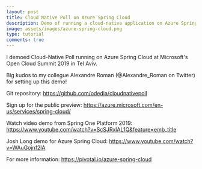 ```yaml
---
layout: post
title: Cloud Native Poll on Azure Spring Cloud
description: Demo of running a cloud-native application on Azure Spring Cloud (Preview)
image: assets/images/azure-spring-cloud.png
type: tutorial
comments: true
---
```

I demoed Cloud-Native Poll running on Azure Spring Cloud at Microsoft's Open Cloud Summit 2019 in Tel Aviv.

Big kudos to my collegue Alexandre Roman (@Alexandre_Roman on Twitter) for setting up this demo!

Git repository:
https://github.com/odedia/cloudnativepoll

Sign up for the public preview:
https://azure.microsoft.com/en-us/services/spring-cloud/

Watch video demo from Spring One Platform 2019:
https://www.youtube.com/watch?v=ScSJRxlAL1Q&feature=emb_title

Josh Long demo for Azure Spring Cloud:
https://www.youtube.com/watch?v=WAuGojnf2lA

For more information:
https://pivotal.io/azure-spring-cloud
